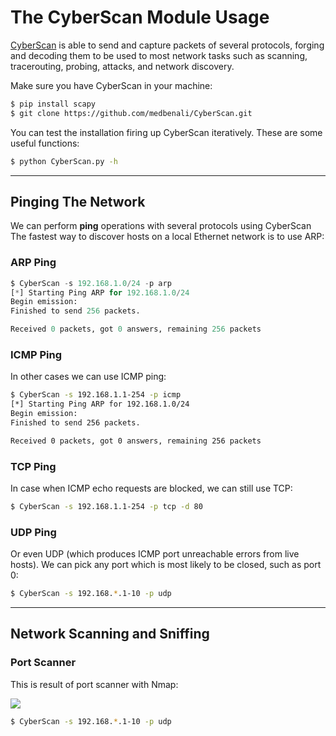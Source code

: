 # The CyberScan Module Usage


[CyberScan](https://github.com/medbenali/CyberScan)  is able to send and capture packets of several protocols, forging and decoding them to be used to most network tasks such as scanning, tracerouting, probing, attacks, and network discovery.

Make sure you have CyberScan in your machine:

```sh
$ pip install scapy
$ git clone https://github.com/medbenali/CyberScan.git
```

You can test the installation firing up CyberScan iteratively. These are some useful functions:
```sh
$ python CyberScan.py -h 
```
------
## <a name="ping"></a> Pinging The Network

We can perform **ping** operations with several protocols using CyberScan The fastest way to discover hosts on a local Ethernet network is to use ARP:

### ARP Ping

```python
$ CyberScan -s 192.168.1.0/24 -p arp
[*] Starting Ping ARP for 192.168.1.0/24
Begin emission:
Finished to send 256 packets.

Received 0 packets, got 0 answers, remaining 256 packets
```

### ICMP Ping

In other cases we can use ICMP ping:

```sh
$ CyberScan -s 192.168.1.1-254 -p icmp
[*] Starting Ping ARP for 192.168.1.0/24
Begin emission:
Finished to send 256 packets.

Received 0 packets, got 0 answers, remaining 256 packets
```

### TCP Ping

In case when  ICMP echo requests are blocked, we can still use TCP:

```sh
$ CyberScan -s 192.168.1.1-254 -p tcp -d 80
```

### UDP Ping

Or even  UDP  (which produces ICMP port unreachable errors from live hosts). We can pick any port which is most likely to be closed,  such as port 0:

```sh
$ CyberScan -s 192.168.*.1-10 -p udp
```

---

## Network Scanning and Sniffing

### Port Scanner

This is result of port scanner with Nmap:

![](http://i.imgur.com/lv89lc3.png)

```sh
$ CyberScan -s 192.168.*.1-10 -p udp
```











